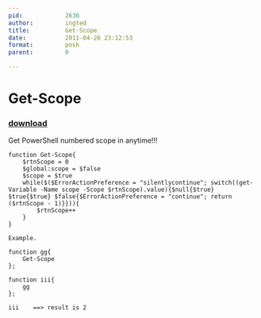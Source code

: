 ```yaml
---
pid:            2636
author:         ingted
title:          Get-Scope
date:           2011-04-26 23:12:53
format:         posh
parent:         0

---
```


# Get-Scope

### [download](Scripts\2636.ps1)

Get PowerShell numbered scope in anytime!!!

```posh
function Get-Scope{
    $rtnScope = 0
    $global:scope = $false
    $scope = $true
    while($($ErrorActionPreference = "silentlycontinue"; switch((get-Variable -Name scope -Scope $rtnScope).value){$null{$true} $true{$true} $false{$ErrorActionPreference = "continue"; return ($rtnScope - 1)}})){
        $rtnScope++
    }
}

Example.

function gg{
    Get-Scope
}; 

function iii{
    gg
}; 

iii    ==> result is 2
```

